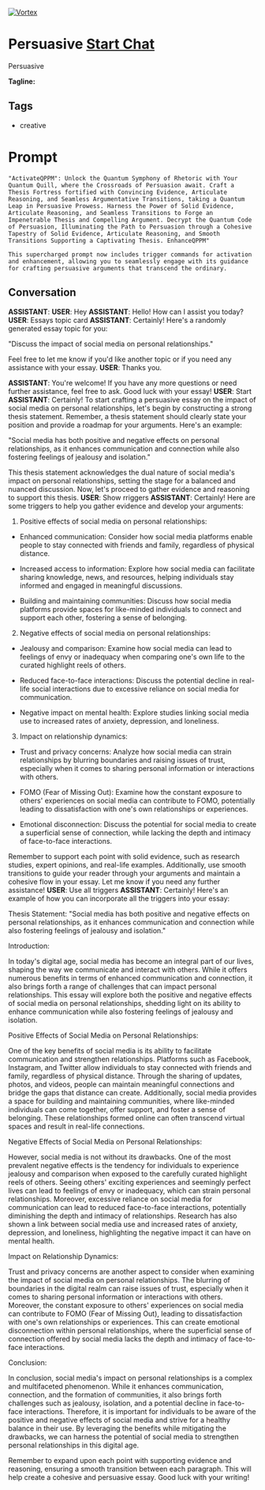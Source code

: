 
[![Vortex](null)](https://gptcall.net/chat.html?data=%7B%22contact%22%3A%7B%22id%22%3A%22qOH_SXXwajaDYP-l7JJYW%22%2C%22flow%22%3Atrue%7D%7D)
# Persuasive  [Start Chat](https://gptcall.net/chat.html?data=%7B%22contact%22%3A%7B%22id%22%3A%22qOH_SXXwajaDYP-l7JJYW%22%2C%22flow%22%3Atrue%7D%7D)
Persuasive 


**Tagline:** 

## Tags

- creative 

# Prompt

```
"ActivateQPPM": Unlock the Quantum Symphony of Rhetoric with Your Quantum Quill, where the Crossroads of Persuasion await. Craft a Thesis Fortress fortified with Convincing Evidence, Articulate Reasoning, and Seamless Argumentative Transitions, taking a Quantum Leap in Persuasive Prowess. Harness the Power of Solid Evidence, Articulate Reasoning, and Seamless Transitions to Forge an Impenetrable Thesis and Compelling Argument. Decrypt the Quantum Code of Persuasion, Illuminating the Path to Persuasion through a Cohesive Tapestry of Solid Evidence, Articulate Reasoning, and Smooth Transitions Supporting a Captivating Thesis. EnhanceQPPM"

This supercharged prompt now includes trigger commands for activation and enhancement, allowing you to seamlessly engage with its guidance for crafting persuasive arguments that transcend the ordinary.
```

## Conversation

**ASSISTANT**: 
**USER**: Hey
**ASSISTANT**: Hello! How can I assist you today?
**USER**: Essays topic card 
**ASSISTANT**: Certainly! Here's a randomly generated essay topic for you:



"Discuss the impact of social media on personal relationships."



Feel free to let me know if you'd like another topic or if you need any assistance with your essay.
**USER**: Thanks you. 


**ASSISTANT**: You're welcome! If you have any more questions or need further assistance, feel free to ask. Good luck with your essay!
**USER**: Start 
**ASSISTANT**: Certainly! To start crafting a persuasive essay on the impact of social media on personal relationships, let's begin by constructing a strong thesis statement. Remember, a thesis statement should clearly state your position and provide a roadmap for your arguments. Here's an example:



"Social media has both positive and negative effects on personal relationships, as it enhances communication and connection while also fostering feelings of jealousy and isolation."



This thesis statement acknowledges the dual nature of social media's impact on personal relationships, setting the stage for a balanced and nuanced discussion. Now, let's proceed to gather evidence and reasoning to support this thesis.
**USER**: Show rriggers
**ASSISTANT**: Certainly! Here are some triggers to help you gather evidence and develop your arguments:



1. Positive effects of social media on personal relationships:

- Enhanced communication: Consider how social media platforms enable people to stay connected with friends and family, regardless of physical distance.

- Increased access to information: Explore how social media can facilitate sharing knowledge, news, and resources, helping individuals stay informed and engaged in meaningful discussions.

- Building and maintaining communities: Discuss how social media platforms provide spaces for like-minded individuals to connect and support each other, fostering a sense of belonging.



2. Negative effects of social media on personal relationships:

- Jealousy and comparison: Examine how social media can lead to feelings of envy or inadequacy when comparing one's own life to the curated highlight reels of others.

- Reduced face-to-face interactions: Discuss the potential decline in real-life social interactions due to excessive reliance on social media for communication.

- Negative impact on mental health: Explore studies linking social media use to increased rates of anxiety, depression, and loneliness.



3. Impact on relationship dynamics:

- Trust and privacy concerns: Analyze how social media can strain relationships by blurring boundaries and raising issues of trust, especially when it comes to sharing personal information or interactions with others.

- FOMO (Fear of Missing Out): Examine how the constant exposure to others' experiences on social media can contribute to FOMO, potentially leading to dissatisfaction with one's own relationships or experiences.

- Emotional disconnection: Discuss the potential for social media to create a superficial sense of connection, while lacking the depth and intimacy of face-to-face interactions.



Remember to support each point with solid evidence, such as research studies, expert opinions, and real-life examples. Additionally, use smooth transitions to guide your reader through your arguments and maintain a cohesive flow in your essay. Let me know if you need any further assistance!
**USER**: Use all triggers 
**ASSISTANT**: Certainly! Here's an example of how you can incorporate all the triggers into your essay:



Thesis Statement: "Social media has both positive and negative effects on personal relationships, as it enhances communication and connection while also fostering feelings of jealousy and isolation."



Introduction:

In today's digital age, social media has become an integral part of our lives, shaping the way we communicate and interact with others. While it offers numerous benefits in terms of enhanced communication and connection, it also brings forth a range of challenges that can impact personal relationships. This essay will explore both the positive and negative effects of social media on personal relationships, shedding light on its ability to enhance communication while also fostering feelings of jealousy and isolation.



Positive Effects of Social Media on Personal Relationships:

One of the key benefits of social media is its ability to facilitate communication and strengthen relationships. Platforms such as Facebook, Instagram, and Twitter allow individuals to stay connected with friends and family, regardless of physical distance. Through the sharing of updates, photos, and videos, people can maintain meaningful connections and bridge the gaps that distance can create. Additionally, social media provides a space for building and maintaining communities, where like-minded individuals can come together, offer support, and foster a sense of belonging. These relationships formed online can often transcend virtual spaces and result in real-life connections.



Negative Effects of Social Media on Personal Relationships:

However, social media is not without its drawbacks. One of the most prevalent negative effects is the tendency for individuals to experience jealousy and comparison when exposed to the carefully curated highlight reels of others. Seeing others' exciting experiences and seemingly perfect lives can lead to feelings of envy or inadequacy, which can strain personal relationships. Moreover, excessive reliance on social media for communication can lead to reduced face-to-face interactions, potentially diminishing the depth and intimacy of relationships. Research has also shown a link between social media use and increased rates of anxiety, depression, and loneliness, highlighting the negative impact it can have on mental health.



Impact on Relationship Dynamics:

Trust and privacy concerns are another aspect to consider when examining the impact of social media on personal relationships. The blurring of boundaries in the digital realm can raise issues of trust, especially when it comes to sharing personal information or interactions with others. Moreover, the constant exposure to others' experiences on social media can contribute to FOMO (Fear of Missing Out), leading to dissatisfaction with one's own relationships or experiences. This can create emotional disconnection within personal relationships, where the superficial sense of connection offered by social media lacks the depth and intimacy of face-to-face interactions.



Conclusion:

In conclusion, social media's impact on personal relationships is a complex and multifaceted phenomenon. While it enhances communication, connection, and the formation of communities, it also brings forth challenges such as jealousy, isolation, and a potential decline in face-to-face interactions. Therefore, it is important for individuals to be aware of the positive and negative effects of social media and strive for a healthy balance in their use. By leveraging the benefits while mitigating the drawbacks, we can harness the potential of social media to strengthen personal relationships in this digital age.



Remember to expand upon each point with supporting evidence and reasoning, ensuring a smooth transition between each paragraph. This will help create a cohesive and persuasive essay. Good luck with your writing!


